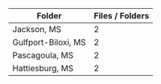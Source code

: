 | Folder              |   Files / Folders |
|---------------------|-------------------|
| Jackson, MS         |                 2 |
| Gulfport-Biloxi, MS |                 2 |
| Pascagoula, MS      |                 2 |
| Hattiesburg, MS     |                 2 |